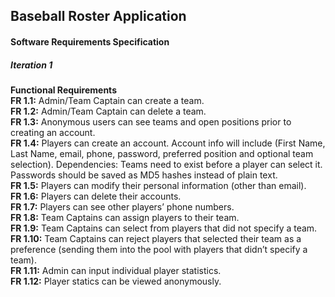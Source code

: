 ## Baseball Roster Application
#### Software Requirements Specification
##### Iteration 1

**Functional Requirements**  
**FR 1.1:** Admin/Team Captain can create a team.  
**FR 1.2:** Admin/Team Captain can delete a team.  
**FR 1.3:** Anonymous users can see teams and open positions prior to creating an account.  
**FR 1.4:** Players can create an account. Account info will include (First Name, Last Name, email, phone, password, preferred position and optional team selection). Dependencies: Teams need to exist before a player can select it. Passwords should be saved as MD5 hashes instead of plain text.  
**FR 1.5:** Players can modify their personal information (other than email).  
**FR 1.6:** Players can delete their accounts.  
**FR 1.7:** Players can see other players’ phone numbers.  
**FR 1.8:** Team Captains can assign players to their team.  
**FR 1.9:** Team Captains can select from players that did not specify a team.  
**FR 1.10:** Team Captains can reject players that selected their team as a preference (sending them into the pool with players that didn’t specify a team).  
**FR 1.11:** Admin can input individual player statistics.  
**FR 1.12:** Player statics can be viewed anonymously.  




